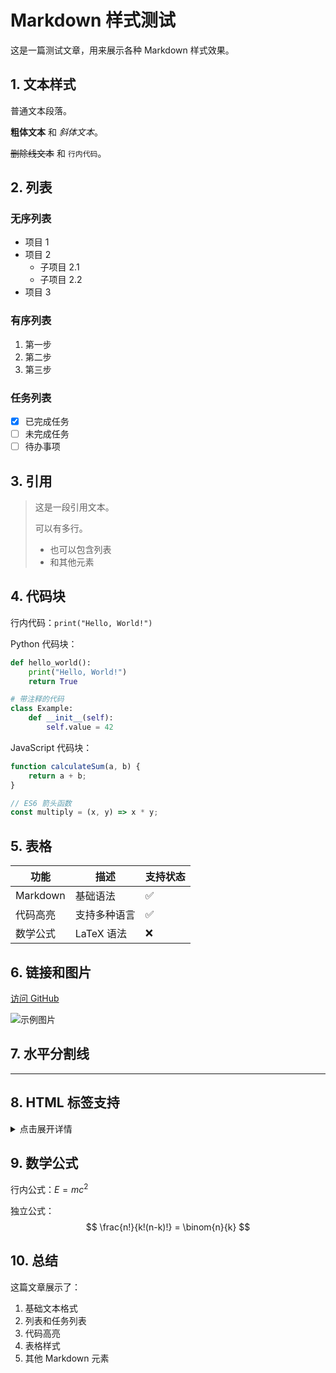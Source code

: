 # Markdown 样式测试

这是一篇测试文章，用来展示各种 Markdown 样式效果。

## 1. 文本样式

普通文本段落。

**粗体文本** 和 *斜体文本*。

~~删除线文本~~ 和 `行内代码`。

## 2. 列表

### 无序列表
- 项目 1
- 项目 2
  - 子项目 2.1
  - 子项目 2.2
- 项目 3

### 有序列表
1. 第一步
2. 第二步
3. 第三步

### 任务列表
- [x] 已完成任务
- [ ] 未完成任务
- [ ] 待办事项

## 3. 引用

> 这是一段引用文本。
> 
> 可以有多行。
> - 也可以包含列表
> - 和其他元素

## 4. 代码块

行内代码：`print("Hello, World!")`

Python 代码块：
```python
def hello_world():
    print("Hello, World!")
    return True

# 带注释的代码
class Example:
    def __init__(self):
        self.value = 42
```

JavaScript 代码块：
```javascript
function calculateSum(a, b) {
    return a + b;
}

// ES6 箭头函数
const multiply = (x, y) => x * y;
```

## 5. 表格

| 功能 | 描述 | 支持状态 |
|------|------|----------|
| Markdown | 基础语法 | ✅ |
| 代码高亮 | 支持多种语言 | ✅ |
| 数学公式 | LaTeX 语法 | ❌ |

## 6. 链接和图片

[访问 GitHub](https://github.com)

![示例图片](https://picsum.photos/800/400)

## 7. 水平分割线

---

## 8. HTML 标签支持

<details>
<summary>点击展开详情</summary>

这是隐藏的内容。
- 可以包含列表
- 和其他 Markdown 元素
</details>

## 9. 数学公式

行内公式：$E = mc^2$

独立公式：
$$
\frac{n!}{k!(n-k)!} = \binom{n}{k}
$$

## 10. 总结

这篇文章展示了：
1. 基础文本格式
2. 列表和任务列表
3. 代码高亮
4. 表格样式
5. 其他 Markdown 元素
